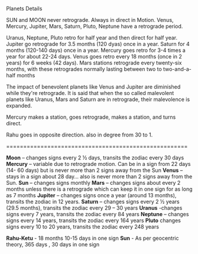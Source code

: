 Planets Details

SUN and MOON never retrograde. Always in direct in Motion.
Venus, Mercury, Jupiter, Mars, Saturn, Pluto, Neptune have a retrograde period.

Uranus, Neptune, Pluto retro for half year and then direct for half year.
Jupiter go retrograde for 3.5 months (120 dyas) once in a year. 
Saturn for 4 months (120-140 days) once in a year.
Mercury goes retro for 3-4 times a year for about 22-24 days.
Venus goes retro every 18 months (once in 2 years) for 6 weeks (42 days).
Mars stations retrograde every twenty-six months, with these retrogrades normally lasting between two to two-and-a-half months

The impact of benevolent planets like Venus and Jupiter are diminished while they're retrograde.  It is said that when the so called malevolent planets like Uranus, Mars and Saturn are in retrograde, their malevolence is expanded.

Mercury makes a station, goes retrograde, makes a station, and turns direct.

Rahu goes in opposite direction. also in degree from 30 to 1.



=====================================================



**Moon** – changes signs every 2 ½ days, transits the zodiac every 30 days
**Mercury** – variable due to retrograde motion. Can be in a sign from 22 days (14- 60 days) but is never more than 2 signs away from the Sun
**Venus** – stays in a sign about 28 day… also is never more than 2 signs away from the Sun.
**Sun** – changes signs monthly
**Mars** – changes signs about every 2 months unless there is a retrograde which can keep it in one sign for as long as 7 months
**Jupiter** – changes signs once a year (around 13 months), transits the zodiac in 12 years.
**Saturn** – changes signs every 2 ½ years (29.5 months), transits the zodiac every 29 – 30 years
**Uranus** -changes signs every 7 years, transits the zodiac every 84 years
**Neptune** – changes signs every 14 years, transits the zodiac every 164 years
**Pluto** changes signs every 10 to 20 years, transits the zodiac every 248 years

**Rahu-Ketu** - 18 months 10-15 days in one sign
**Sun** - As per geocentric theory, 365 days , 30 days in one sign


